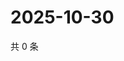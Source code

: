 # 2025-10-30

共 0 条

<!-- BEGIN ZHIHUQUESTIONS -->
<!-- 最后更新时间 Thu Oct 30 2025 13:11:40 GMT+0800 (China Standard Time) -->

<!-- END ZHIHUQUESTIONS -->
